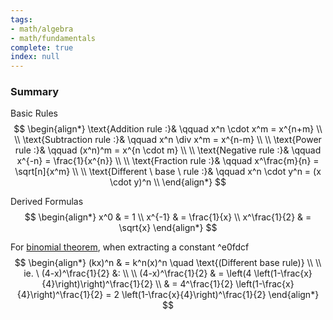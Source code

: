 ```yaml
---
tags:
- math/algebra
- math/fundamentals
complete: true
index: null
---
```


### Summary
Basic Rules
$$
\begin{align*}
\text{Addition rule :}& \qquad x^n \cdot x^m = x^{n+m} \\
\\
\text{Subtraction rule :}& \qquad x^n \div x^m = x^{n-m} \\
\\
\text{Power rule :}& \qquad (x^n)^m = x^{n \cdot m} \\
\\
\text{Negative rule :}& \qquad x^{-n} = \frac{1}{x^{n}} \\
\\
\text{Fraction rule :}& \qquad x^\frac{m}{n} = \sqrt[n]{x^m} \\
\\
\text{Different \ base \ rule :}& \qquad x^n \cdot y^n = (x \cdot y)^n \\
\end{align*}
$$

Derived Formulas
$$
\begin{align*}
x^0 & = 1 \\
x^{-1} & = \frac{1}{x} \\
x^\frac{1}{2} & = \sqrt{x}
\end{align*}
$$

For [binomial theorem](/labyrinth/notes/math/ma1301/binomial_theorem), when extracting a constant ^e0fdcf
$$
\begin{align*}
(kx)^n & = k^n(x)^n \quad \text{(Different base rule)} \\
\\
ie. \ (4-x)^\frac{1}{2} &: \\
\\
(4-x)^\frac{1}{2} & = \left(4 \left(1-\frac{x}{4}\right)\right)^\frac{1}{2} \\
& = 4^\frac{1}{2} \left(1-\frac{x}{4}\right)^\frac{1}{2} = 2 \left(1-\frac{x}{4}\right)^\frac{1}{2}
\end{align*}
$$